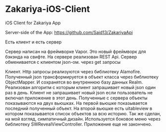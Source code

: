 # Zakariya-iOS-Client
iOS Client for Zakariya App

Server-side of the App:
https://github.com/Said13/ZakariyaApi

Есть клиент и есть сервер

Сервер написан на фреймворке Vapor. Это новый фреймворк для бэкэнда на свифте.
На сервере реализован REST Api. Сервер обменивается с клиентом json-ом. через get запросы

Клиент. Http запросы реализуются через библиотеку Alamofire. 
Полученный json трансформируется в объект класса через библиотеку ObjectMapper. 
И сохранятся во внутреннюю базу данных Realm.
Реализован алгоритм с которым клиент запрашивает новый json один раз в день. 
Клиент не запрашивает новый json если пользователь не включал приложение в этот день.
Полученные с сервера объекты показываются на двух вьюшках. На первой вьюшке показывается последний полученный объект. На второй вьюшке есть uitableview в котором показывается список объектов за всю историю.
Так же сделан, на мой взгляд, симпатичный дизайн. Используется боковое меню через библиотеку SWRevealViewController. Приложение еще не закончено.

